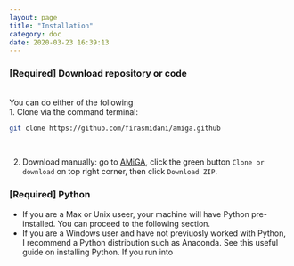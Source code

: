 ```yaml
---
layout: page
title: "Installation"
category: doc
date: 2020-03-23 16:39:13
---
```


### [Required] Download repository or code

<br />
You can do either of the following
<br />
1. Clone via the command terminal:

```zsh
git clone https://github.com/firasmidani/amiga.github
```
<br />

2. Download manually: go to [AMiGA](/amiga), click the green button ```Clone or download``` on top right corner, then click ```Download ZIP```.

### [Required] Python

* If you are a Max or Unix useer, your machine will have Python pre-installed. You can proceed to the following section.
* If you are a Windows user and have not previuosly worked with Python, I recommend a Python distribution such as Anaconda. See this useful guide on installing Python. If you run into
